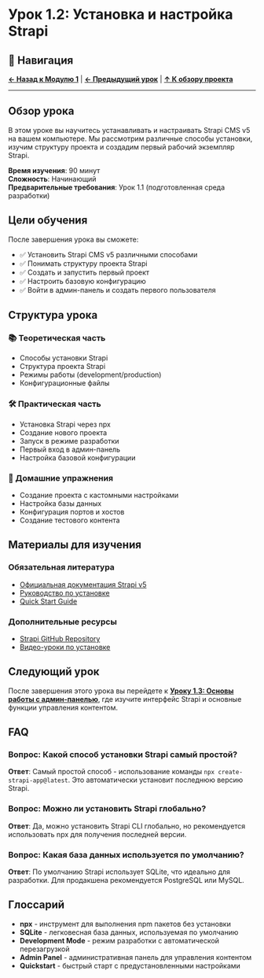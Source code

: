 # Урок 1.2: Установка и настройка Strapi

## 🧭 Навигация

**[← Назад к Модулю 1](../README.md)** | **[← Предыдущий урок](../lesson-01-1/README.md)** | **[↑ К обзору проекта](../../../README.md)**

---

## Обзор урока

В этом уроке вы научитесь устанавливать и настраивать Strapi CMS v5 на вашем компьютере. Мы рассмотрим различные способы установки, изучим структуру проекта и создадим первый рабочий экземпляр Strapi.

**Время изучения**: 90 минут  
**Сложность**: Начинающий  
**Предварительные требования**: Урок 1.1 (подготовленная среда разработки)

## Цели обучения

После завершения урока вы сможете:
- ✅ Установить Strapi CMS v5 различными способами
- ✅ Понимать структуру проекта Strapi
- ✅ Создать и запустить первый проект
- ✅ Настроить базовую конфигурацию
- ✅ Войти в админ-панель и создать первого пользователя

## Структура урока

### 📚 Теоретическая часть
- Способы установки Strapi
- Структура проекта Strapi
- Режимы работы (development/production)
- Конфигурационные файлы

### 🛠️ Практическая часть
- Установка Strapi через npx
- Создание нового проекта
- Запуск в режиме разработки
- Первый вход в админ-панель
- Настройка базовой конфигурации

### 📝 Домашние упражнения
- Создание проекта с кастомными настройками
- Настройка базы данных
- Конфигурация портов и хостов
- Создание тестового контента

## Материалы для изучения

### Обязательная литература
- [Официальная документация Strapi v5](https://docs.strapi.io/)
- [Руководство по установке](https://docs.strapi.io/dev-docs/installation)
- [Quick Start Guide](https://docs.strapi.io/dev-docs/quickstart)

### Дополнительные ресурсы
- [Strapi GitHub Repository](https://github.com/strapi/strapi)
- [Видео-уроки по установке](https://www.youtube.com/c/Strapi)

## Следующий урок

После завершения этого урока вы перейдете к **[Уроку 1.3: Основы работы с админ-панелью](../lesson-01-3/README.md)**, где изучите интерфейс Strapi и основные функции управления контентом.

## FAQ

### Вопрос: Какой способ установки Strapi самый простой?
**Ответ**: Самый простой способ - использование команды `npx create-strapi-app@latest`. Это автоматически установит последнюю версию Strapi.

### Вопрос: Можно ли установить Strapi глобально?
**Ответ**: Да, можно установить Strapi CLI глобально, но рекомендуется использовать npx для получения последней версии.

### Вопрос: Какая база данных используется по умолчанию?
**Ответ**: По умолчанию Strapi использует SQLite, что идеально для разработки. Для продакшена рекомендуется PostgreSQL или MySQL.

## Глоссарий

- **npx** - инструмент для выполнения npm пакетов без установки
- **SQLite** - легковесная база данных, используемая по умолчанию
- **Development Mode** - режим разработки с автоматической перезагрузкой
- **Admin Panel** - административная панель для управления контентом
- **Quickstart** - быстрый старт с предустановленными настройками 